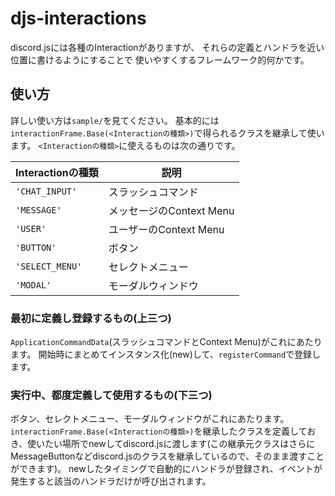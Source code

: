 # djs-interactions

discord.jsには各種のInteractionがありますが、
それらの定義とハンドラを近い位置に書けるようにすることで
使いやすくするフレームワーク的何かです。

## 使い方

詳しい使い方は`sample/`を見てください。
基本的には`interactionFrame.Base(<Interactionの種類>)`で得られるクラスを継承して使います。
`<Interactionの種類>`に使えるものは次の通りです。

| Interactionの種類 | 説明 |
| -- | -- |
| `'CHAT_INPUT'` | スラッシュコマンド |
| `'MESSAGE'` | メッセージのContext Menu |
| `'USER'` | ユーザーのContext Menu |
| `'BUTTON'` | ボタン |
| `'SELECT_MENU'` | セレクトメニュー |
| `'MODAL'` | モーダルウィンドウ |

### 最初に定義し登録するもの(上三つ)

`ApplicationCommandData`(スラッシュコマンドとContext Menu)がこれにあたります。
開始時にまとめてインスタンス化(new)して、`registerCommand`で登録します。

### 実行中、都度定義して使用するもの(下三つ)

ボタン、セレクトメニュー、モーダルウィンドウがこれにあたります。
`interactionFrame.Base(<Interactionの種類>)`を継承したクラスを定義しておき、使いたい場所でnewしてdiscord.jsに渡します(この継承元クラスはさらにMessageButtonなどdiscord.jsのクラスを継承しているので、そのまま渡すことができます)。
newしたタイミングで自動的にハンドラが登録され、イベントが発生すると該当のハンドラだけが呼び出されます。
